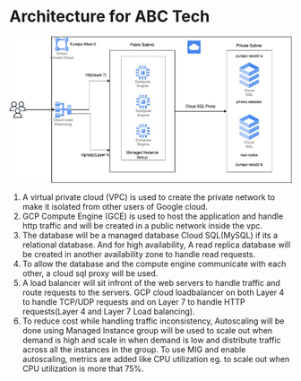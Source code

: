 # Architecture for ABC Tech

![alt text](https://github.com/chinelo-obitube/abc-article/blob/main/abc-architecture/abc-architecture.jpg)

1. A virtual private cloud (VPC) is used to create the private network to make it isolated from other users of Google cloud.
2. GCP Compute Engine (GCE) is used to host the application and handle http traffic and will be created in a public network inside the vpc.
3. The database will be a managed database Cloud SQL(MySQL) if its a relational database. And for high availability, A read replica database will be created in another availability zone to handle read requests. 
4. To allow the database and the compute engine communicate with each other, a cloud sql proxy will be used.
5. A load balancer will sit infront of the web servers to handle traffic and route requests to the servers. GCP cloud loadbalancer on both Layer 4 to handle TCP/UDP requests and on Layer 7 to handle HTTP requests(Layer 4 and Layer 7 Load balancing).
6. To reduce cost while handling traffic inconsistency, Autoscaling will be done using Managed Instance group will be used to scale out when demand is high and scale in when demand is low and distribute traffic across all the instances in the group.
To use MIG and enable autoscaling, metrics are added like CPU utilization eg. to scale out when CPU utilization is more that 75%.